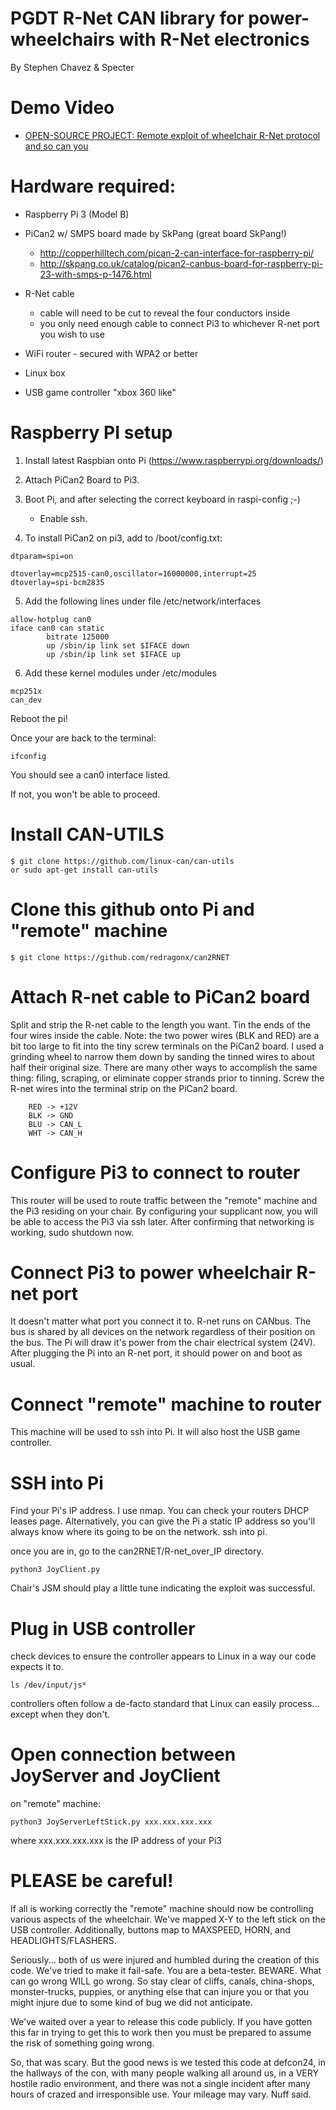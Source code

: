 ﻿PGDT R-Net CAN library for power-wheelchairs with R-Net electronics
================================================

By Stephen Chavez & Specter

Demo Video
======================
- [OPEN-SOURCE PROJECT: Remote exploit of wheelchair R-Net protocol and so can you](https://youtu.be/wW4jzoRx98A)

Hardware required:
=====================

- Raspberry Pi 3 (Model B)

- PiCan2 w/ SMPS board made by SkPang (great board SkPang!)
	- http://copperhilltech.com/pican-2-can-interface-for-raspberry-pi/
	- http://skpang.co.uk/catalog/pican2-canbus-board-for-raspberry-pi-23-with-smps-p-1476.html

- R-Net cable
	- cable will need to be cut to reveal the four conductors inside
	- you only need enough cable to connect Pi3 to whichever R-net port you wish to use

- WiFi router - secured with WPA2 or better

- Linux box

- USB game controller "xbox 360 like"



Raspberry PI setup
=====================
1. Install latest Raspbian onto Pi (https://www.raspberrypi.org/downloads/)

2. Attach PiCan2 Board to Pi3.

3. Boot Pi, and after selecting the correct keyboard in raspi-config ;-)
	- Enable ssh.

4. To install PiCan2 on pi3, add to /boot/config.txt:
```
dtparam=spi=on 

dtoverlay=mcp2515-can0,oscillator=16000000,interrupt=25         
dtoverlay=spi-bcm2835
```


5. Add the following lines under file /etc/network/interfaces
```
allow-hotplug can0
iface can0 can static
        bitrate 125000
        up /sbin/ip link set $IFACE down
        up /sbin/ip link set $IFACE up
```
6. Add these kernel modules under /etc/modules
```
mcp251x
can_dev
```
Reboot the pi! 

Once your are back to the terminal: 
```
ifconfig
```
You should see a can0 interface listed.

If not, you won't be able to proceed.

Install CAN-UTILS
=================================
```
$ git clone https://github.com/linux-can/can-utils
or sudo apt-get install can-utils
```

Clone this github onto Pi and "remote" machine
=================================
```
$ git clone https://github.com/redragonx/can2RNET
```


Attach R-net cable to PiCan2 board
=================================
Split and strip the R-net cable to the length you want.
Tin the ends of the four wires inside the cable.
Note: the two power wires (BLK and RED) are a bit too large to fit into the tiny screw terminals on the PiCan2 board.  I used a grinding wheel to narrow them down by sanding the tinned wires to about half their original size.  There are many other ways to accomplish the same thing: filing, scraping, or eliminate copper strands prior to tinning.
Screw the R-net wires into the terminal strip on the PiCan2 board.
```
	RED -> +12V
	BLK -> GND
	BLU -> CAN_L
	WHT -> CAN_H
```

Configure Pi3 to connect to router
=================================
This router will be used to route traffic between the "remote" machine and the Pi3 residing on your chair.  By configuring your supplicant now, you will be able to access the Pi3 via ssh later.
After confirming that networking is working, sudo shutdown now.

Connect Pi3 to power wheelchair R-net port
=================================
It doesn't matter what port you connect it to.  R-net runs on CANbus.  The bus is shared by all devices on the network regardless of their position on the bus.
The Pi will draw it's power from the chair electrical system (24V).  After plugging the Pi into an R-net port, it should power on and boot as usual.


Connect "remote" machine to router
=================================
This machine will be used to ssh into Pi.  It will also host the USB game controller.

SSH into Pi
=================================
Find your Pi's IP address.  I use nmap.  You can check your routers DHCP leases page.  Alternatively, you can give the Pi a static IP address so you'll always know where its going to be on the network.
ssh into pi.

once you are in, go to the can2RNET/R-net_over_IP directory.
```
python3 JoyClient.py
```
Chair's JSM should play a little tune indicating the exploit was successful.

Plug in USB controller
=================================
check devices to ensure the controller appears to Linux in a way our code expects it to.
```
ls /dev/input/js*
```
controllers often follow a de-facto standard that Linux can easily process... except when they don't.

Open connection between JoyServer and JoyClient
=================================
on "remote" machine:
```
python3 JoyServerLeftStick.py xxx.xxx.xxx.xxx
```
where xxx.xxx.xxx.xxx is the IP address of your Pi3

PLEASE be careful!
=================================
If all is working correctly the "remote" machine should now be controlling various aspects of the wheelchair.  We've mapped X-Y to the left stick on the USB controller.  Additionally, buttons map to MAXSPEED, HORN, and HEADLIGHTS/FLASHERS.

Seriously... both of us were injured and humbled during the creation of this code.  We've tried to make it fail-safe.  You are a beta-tester.  BEWARE.  What can go wrong WILL go wrong.  So stay clear of cliffs, canals, china-shops, monster-trucks, puppies, or anything else that can injure you or that you might injure due to some kind of bug we did not anticipate.

We've waited over a year to release this code publicly.  If you have gotten this far in trying to get this to work then you must be prepared to assume the risk of something going wrong.

So, that was scary.    But the good news is we tested this code at defcon24, in the hallways of the con, with many people walking all around us, in a VERY hostile radio environment, and there was not a single incident after many hours of crazed and irresponsible use.  Your mileage may vary.  Nuff said.


